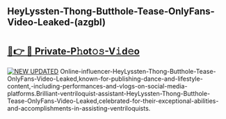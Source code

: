 ## HeyLyssten-Thong-Butthole-Tease-OnlyFans-Video-Leaked-(azgbl)


# <h2><a href="https://mediaupload.pro?-19M">🔗👉 🔴 Private-P𝚑ot𝚘𝚜-V𝚒d𝚎o</a></h2>

[![NEW UPDATED](https://i.imgur.com/0qMVB7G.gif)](https://mediaupload.pro?-19M)
Online-influencer-HeyLyssten-Thong-Butthole-Tease-OnlyFans-Video-Leaked,known-for-publishing-dance-and-lifestyle-content,-including-performances-and-vlogs-on-social-media-platforms.Brilliant-ventriloquist-assistant-HeyLyssten-Thong-Butthole-Tease-OnlyFans-Video-Leaked,celebrated-for-their-exceptional-abilities-and-accomplishments-in-assisting-ventriloquists.  